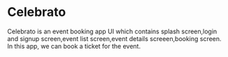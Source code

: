 # Celebrato
Celebrato is an event booking app UI which contains splash screen,login and signup screen,event list screen,event details screeen,booking screen. In this app, we can book a ticket for the event.
